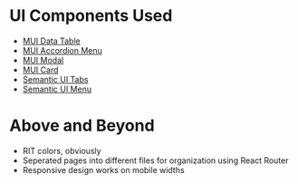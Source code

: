 # UI Components Used
- [MUI Data Table](https://mui.com/material-ui/react-table/)
- [MUI Accordion Menu](https://mui.com/material-ui/react-accordion/)
- [MUI Modal](https://mui.com/material-ui/react-modal/)
- [MUI Card](https://mui.com/material-ui/react-card/)
- [Semantic UI Tabs](https://react.semantic-ui.com/modules/tab/)
- [Semantic UI Menu](https://react.semantic-ui.com/collections/menu/)

# Above and Beyond
- RIT colors, obviously
- Seperated pages into different files for organization using React Router
- Responsive design works on mobile widths

